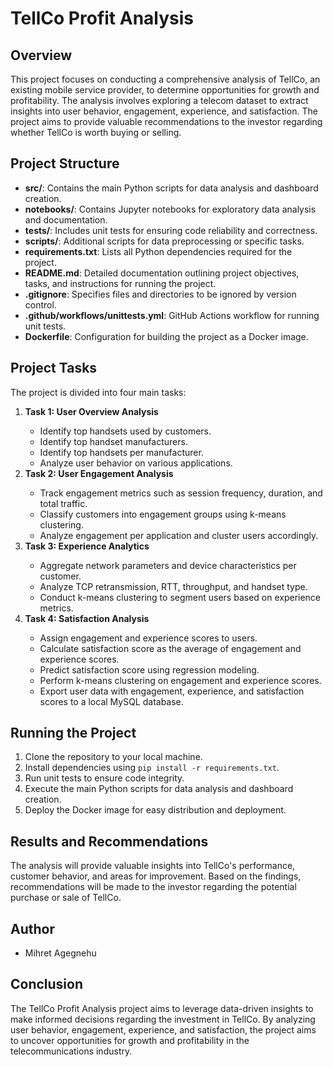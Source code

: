 <h1>TellCo Profit Analysis</h1>

<h2>Overview</h2>
<p>
    This project focuses on conducting a comprehensive analysis of TellCo, an existing mobile service provider, to determine opportunities for growth and profitability. The analysis involves exploring a telecom dataset to extract insights into user behavior, engagement, experience, and satisfaction. The project aims to provide valuable recommendations to the investor regarding whether TellCo is worth buying or selling.
</p>

<h2>Project Structure</h2>
<ul>
    <li><strong>src/</strong>: Contains the main Python scripts for data analysis and dashboard creation.</li>
    <li><strong>notebooks/</strong>: Contains Jupyter notebooks for exploratory data analysis and documentation.</li>
    <li><strong>tests/</strong>: Includes unit tests for ensuring code reliability and correctness.</li>
    <li><strong>scripts/</strong>: Additional scripts for data preprocessing or specific tasks.</li>
    <li><strong>requirements.txt</strong>: Lists all Python dependencies required for the project.</li>
    <li><strong>README.md</strong>: Detailed documentation outlining project objectives, tasks, and instructions for running the project.</li>
    <li><strong>.gitignore</strong>: Specifies files and directories to be ignored by version control.</li>
    <li><strong>.github/workflows/unittests.yml</strong>: GitHub Actions workflow for running unit tests.</li>
    <li><strong>Dockerfile</strong>: Configuration for building the project as a Docker image.</li>
</ul>

<h2>Project Tasks</h2>
<p>The project is divided into four main tasks:</p>
<ol>
    <li><strong>Task 1: User Overview Analysis</strong></li>
    <ul>
        <li>Identify top handsets used by customers.</li>
        <li>Identify top handset manufacturers.</li>
        <li>Identify top handsets per manufacturer.</li>
        <li>Analyze user behavior on various applications.</li>
    </ul>
    <li><strong>Task 2: User Engagement Analysis</strong></li>
    <ul>
        <li>Track engagement metrics such as session frequency, duration, and total traffic.</li>
        <li>Classify customers into engagement groups using k-means clustering.</li>
        <li>Analyze engagement per application and cluster users accordingly.</li>
    </ul>
    <li><strong>Task 3: Experience Analytics</strong></li>
    <ul>
        <li>Aggregate network parameters and device characteristics per customer.</li>
        <li>Analyze TCP retransmission, RTT, throughput, and handset type.</li>
        <li>Conduct k-means clustering to segment users based on experience metrics.</li>
    </ul>
    <li><strong>Task 4: Satisfaction Analysis</strong></li>
    <ul>
        <li>Assign engagement and experience scores to users.</li>
        <li>Calculate satisfaction score as the average of engagement and experience scores.</li>
        <li>Predict satisfaction score using regression modeling.</li>
        <li>Perform k-means clustering on engagement and experience scores.</li>
        <li>Export user data with engagement, experience, and satisfaction scores to a local MySQL database.</li>
    </ul>
</ol>

<h2>Running the Project</h2>
<ol>
    <li>Clone the repository to your local machine.</li>
    <li>Install dependencies using <code>pip install -r requirements.txt</code>.</li>
    <li>Run unit tests to ensure code integrity.</li>
    <li>Execute the main Python scripts for data analysis and dashboard creation.</li>
    <li>Deploy the Docker image for easy distribution and deployment.</li>
</ol>

<h2>Results and Recommendations</h2>
<p>The analysis will provide valuable insights into TellCo's performance, customer behavior, and areas for improvement. Based on the findings, recommendations will be made to the investor regarding the potential purchase or sale of TellCo.</p>

<h2>Author</h2>
<ul>
    <li>Mihret Agegnehu</li>
</ul>

<h2>Conclusion</h2>
<p>The TellCo Profit Analysis project aims to leverage data-driven insights to make informed decisions regarding the investment in TellCo. By analyzing user behavior, engagement, experience, and satisfaction, the project aims to uncover opportunities for growth and profitability in the telecommunications industry.</p>
